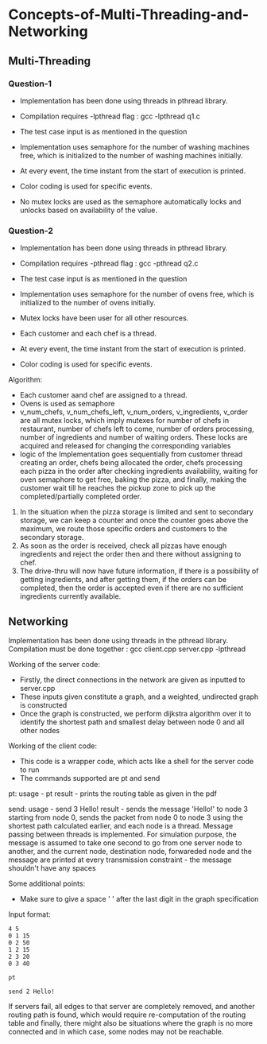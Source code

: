 # Concepts-of-Multi-Threading-and-Networking

## Multi-Threading

### Question-1

- Implementation has been done using threads in pthread library.
- Compilation requires -lpthread flag : gcc -lpthread q1.c
- The test case input is as mentioned in the question

- Implementation uses semaphore for the number of washing machines free, which is initialized to the number of washing machines initially.
- At every event, the time instant from the start of execution is printed.
- Color coding is used for specific events.
- No mutex locks are used as the semaphore automatically locks and unlocks based on availability of the value.

### Question-2

- Implementation has been done using threads in pthread library.
- Compilation requires -pthread flag : gcc -pthread q2.c
- The test case input is as mentioned in the question

- Implementation uses semaphore for the number of ovens free, which is initialized to the number of ovens initially.
- Mutex locks have been user for all other resources.
- Each customer and each chef is a thread. 
- At every event, the time instant from the start of execution is printed.
- Color coding is used for specific events.

Algorithm:
- Each customer aand chef are assigned to a thread.
- Ovens is used as semaphore
- v_num_chefs, v_num_chefs_left, v_num_orders, v_ingredients, v_order are all mutex locks, which imply mutexes for number of chefs in restaurant, number of 
chefs left to come, number of orders processing, number of ingredients and number of waiting orders. These locks are acquired and released for changing the 
corresponding variables
- logic of the Implementation goes sequentially from customer thread creating an order, chefs being allocated the order, chefs processing each pizza in the 
order after checking ingredients availability, waiting for oven semaphore to get free, baking the pizza, and finally, making the customer wait till he 
reaches the pickup zone to pick up the completed/partially completed order.

1. In the situation when the pizza storage is limited and sent to secondary storage, we can keep a counter and once the counter goes above the maximum, we route
 those specific orders and customers to the secondary storage.
2. As soon as the order is received, check all pizzas have enough ingredients and reject the order then and there without assigning to chef.
3. The drive-thru will now have future information, if there is a possibility of getting ingredients, and after getting them, if the orders can be completed, 
then the order is accepted even if there are no sufficient ingredients currently available.

## Networking

Implementation has been done using threads in the pthread library.
Compilation must be done together : gcc client.cpp server.cpp -lpthread

Working of the server code:
- Firstly, the direct connections in the network are given as inputted to server.cpp
- These inputs given constitute a graph, and a weighted, undirected graph is constructed
- Once the graph is constructed, we perform dijkstra algorithm over it to identify the shortest path and smallest delay between node 0 and all other nodes

Working of the client code:
- This code is a wrapper code, which acts like a shell for the server code to run
- The commands supported are pt and send

pt:
usage - pt
result - prints the routing table as given in the pdf

send:
usage - send 3 Hello!
result - sends the message 'Hello!' to node 3 starting from node 0, sends the packet from node 0 to node 3 using the shortest path calculated earlier,
and each node is a thread. Message passing between threads is implemented. For simulation purpose, the message is assumed to take one second to go from one 
server node to another, and the current node, destination node, forwareded node and the message are printed at every transmission
constraint - the message shouldn't have any spaces

Some additional points:
- Make sure to give a space ' ' after the last digit in the graph specification

Input format:
```
4 5
0 1 15
0 2 50
1 2 15
2 3 20
0 3 40 

pt

send 2 Hello!
```
If servers fail, all edges to that server are completely removed, and another routing path is found, which would require re-computation of the routing table 
and finally, there might also be situations where the graph is no more connected and in which case, some nodes may not be reachable.

